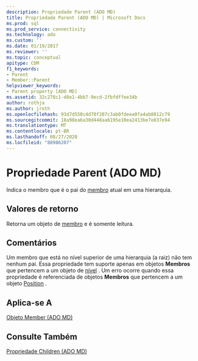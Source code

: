 ```yaml
---
description: Propriedade Parent (ADO MD)
title: Propriedade Parent (ADO MD) | Microsoft Docs
ms.prod: sql
ms.prod_service: connectivity
ms.technology: ado
ms.custom: ''
ms.date: 01/19/2017
ms.reviewer: ''
ms.topic: conceptual
apitype: COM
f1_keywords:
- Parent
- Member::Parent
helpviewer_keywords:
- Parent property [ADO MD]
ms.assetid: 32c278c1-d8e1-4bb7-9ecd-2fbfdffee34b
author: rothja
ms.author: jroth
ms.openlocfilehash: 93d7d550c4d70f207c3ab0fdeea0fa4ab0812c79
ms.sourcegitcommit: 18a98ea6a30d448aa6195e10ea2413be7e837e94
ms.translationtype: MT
ms.contentlocale: pt-BR
ms.lasthandoff: 08/27/2020
ms.locfileid: "88986207"
---
```

# <a name="parent-property-ado-md"></a>Propriedade Parent (ADO MD)
Indica o membro que é o pai do [membro](./member-object-ado-md.md) atual em uma hierarquia.  
  
## <a name="return-values"></a>Valores de retorno  
 Retorna um objeto de [membro](./member-object-ado-md.md) e é somente leitura.  
  
## <a name="remarks"></a>Comentários  
 Um membro que está no nível superior de uma hierarquia (a raiz) não tem nenhum pai. Essa propriedade tem suporte apenas em objetos **Membros** que pertencem a um objeto de [nível](./level-object-ado-md.md) . Um erro ocorre quando essa propriedade é referenciada de objetos **Membros** que pertencem a um objeto [Position](./position-object-ado-md.md) .  
  
## <a name="applies-to"></a>Aplica-se A  
 [Objeto Member (ADO MD)](./member-object-ado-md.md)  
  
## <a name="see-also"></a>Consulte Também  
 [Propriedade Children (ADO MD)](./children-property-ado-md.md)